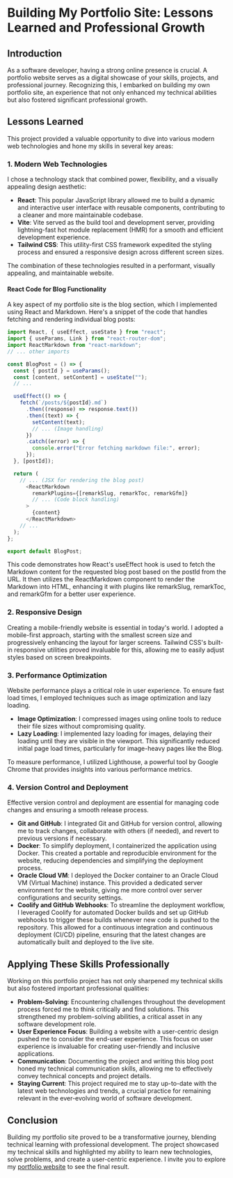 # Building My Portfolio Site: Lessons Learned and Professional Growth

## Introduction

As a software developer, having a strong online presence is crucial. A portfolio website serves as a digital showcase of your skills, projects, and professional journey. Recognizing this, I embarked on building my own portfolio site, an experience that not only enhanced my technical abilities but also fostered significant professional growth.

## Lessons Learned

This project provided a valuable opportunity to dive into various modern web technologies and hone my skills in several key areas:

### 1. Modern Web Technologies

I chose a technology stack that combined power, flexibility, and a visually appealing design aesthetic:

- **React**: This popular JavaScript library allowed me to build a dynamic and interactive user interface with reusable components, contributing to a cleaner and more maintainable codebase.
- **Vite**:  Vite served as the build tool and development server, providing lightning-fast hot module replacement (HMR) for a smooth and efficient development experience. 
- **Tailwind CSS**: This utility-first CSS framework expedited the styling process and ensured a responsive design across different screen sizes. 


The combination of these technologies resulted in a performant, visually appealing, and maintainable website.
#### React Code for Blog Functionality

A key aspect of my portfolio site is the blog section, which I implemented using React and Markdown. Here's a snippet of the code that handles fetching and rendering individual blog posts:

```javascript
import React, { useEffect, useState } from "react";
import { useParams, Link } from "react-router-dom";
import ReactMarkdown from "react-markdown";
// ... other imports 

const BlogPost = () => {
  const { postId } = useParams();
  const [content, setContent] = useState("");
  // ...

  useEffect(() => {
    fetch(`/posts/${postId}.md`)
      .then((response) => response.text())
      .then((text) => {
        setContent(text);
        // ... (Image handling)
      })
      .catch((error) => {
        console.error("Error fetching markdown file:", error);
      });
  }, [postId]);

  return (
    // ... (JSX for rendering the blog post)
      <ReactMarkdown
        remarkPlugins={[remarkSlug, remarkToc, remarkGfm]} 
        // ... (Code block handling)
      >
        {content}
      </ReactMarkdown>
    // ...
  );
};

export default BlogPost; 
```

This code demonstrates how React's useEffect hook is used to fetch the Markdown content for the requested blog post based on the postId from the URL. It then utilizes the ReactMarkdown component to render the Markdown into HTML, enhancing it with plugins like remarkSlug, remarkToc, and remarkGfm for a better user experience.


### 2. Responsive Design

Creating a mobile-friendly website is essential in today's world. I adopted a mobile-first approach, starting with the smallest screen size and progressively enhancing the layout for larger screens. Tailwind CSS's built-in responsive utilities proved invaluable for this, allowing me to easily adjust styles based on screen breakpoints.

### 3. Performance Optimization

Website performance plays a critical role in user experience. To ensure fast load times, I employed techniques such as image optimization and lazy loading. 

- **Image Optimization**: I compressed images using online tools to reduce their file sizes without compromising quality.
- **Lazy Loading**: I implemented lazy loading for images, delaying their loading until they are visible in the viewport. This significantly reduced initial page load times, particularly for image-heavy pages like the Blog.

To measure performance, I utilized Lighthouse, a powerful tool by Google Chrome that provides insights into various performance metrics.

### 4. Version Control and Deployment

Effective version control and deployment are essential for managing code changes and ensuring a smooth release process.

- **Git and GitHub**: I integrated Git and GitHub for version control, allowing me to track changes, collaborate with others (if needed), and revert to previous versions if necessary.
- **Docker**: To simplify deployment, I containerized the application using Docker. This created a portable and reproducible environment for the website, reducing dependencies and simplifying the deployment process.
- **Oracle Cloud VM**: I deployed the Docker container to an Oracle Cloud VM (Virtual Machine) instance. This provided a dedicated server environment for the website, giving me more control over server configurations and security settings.
- **Coolify and GitHub Webhooks**: To streamline the deployment workflow, I leveraged Coolify for automated Docker builds and set up GitHub webhooks to trigger these builds whenever new code is pushed to the repository. This allowed for a continuous integration and continuous deployment (CI/CD) pipeline, ensuring that the latest changes are automatically built and deployed to the live site.


## Applying These Skills Professionally

Working on this portfolio project has not only sharpened my technical skills but also fostered important professional qualities:

- **Problem-Solving**:  Encountering challenges throughout the development process forced me to think critically and find solutions. This strengthened my problem-solving abilities, a critical asset in any software development role. 
- **User Experience Focus**: Building a website with a user-centric design pushed me to consider the end-user experience. This focus on user experience is invaluable for creating user-friendly and inclusive applications.
- **Communication**:  Documenting the project and writing this blog post honed my technical communication skills, allowing me to effectively convey technical concepts and project details. 
- **Staying Current**: This project required me to stay up-to-date with the latest web technologies and trends, a crucial practice for remaining relevant in the ever-evolving world of software development.

## Conclusion

Building my portfolio site proved to be a transformative journey, blending technical learning with professional development. The project showcased my technical skills and highlighted my ability to learn new technologies, solve problems, and create a user-centric experience.
I invite you to explore my [portfolio website](https://johngrahn.com) to see the final result.
